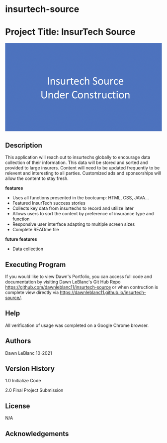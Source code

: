 # insurtech-source
# Project Title: InsurTech Source
![Insurtech Source Logo](InsurTech-source.png)
## Description
This application will reach out to insurtechs globally to encourage data collection of their information.  This data will be stored and sorted and provided to large insurers.  Content will need to be updated frequently to be relevent and interesting to all parties.  Customized ads and sponsorships will allow the content to stay fresh.   

**features**
 * Uses all functions presented in the bootcamp: HTML, CSS, JAVA...
 * Featured InsurTech success stories
 * Collects key data from insurtechs to record and utilize later
 * Allows users to sort the content by preference of insurance type and function
 * Responsive user interface adapting to multiple screen sizes
 * Complete READme file
 

**future features**
 * Data collection


## Executing Program
If you would like to view Dawn's Portfolio, you can access full code and documentation by visiting Dawn LeBlanc's Git Hub Repo https://github.com/dawnleblanc11/insurtech-source or when contruction is complete view directly via https://dawnleblanc11.github.io/insurtech-source/.

## Help
All verification of usage was completed on a Google Chrome browser.

## Authors
Dawn LeBlanc 10-2021

## Version History
1.0 Initialize Code



2.0 Final Project Submission

## License
N/A

## Acknowledgements
